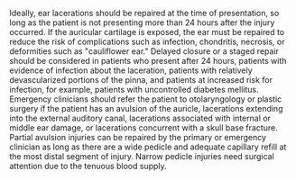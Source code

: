 Ideally, ear lacerations should be repaired at the time of presentation, so long as the patient is not presenting more than 24 hours after the injury occurred. If the auricular cartilage is exposed, the ear must be repaired to reduce the risk of complications such as infection, chondritis, necrosis, or deformities such as "cauliflower ear." Delayed closure or a staged repair should be considered in patients who present after 24 hours, patients with evidence of infection about the laceration, patients with relatively devascularized portions of the pinna, and patients at increased risk for infection, for example, patients with uncontrolled diabetes mellitus. Emergency clinicians should refer the patient to otolaryngology or plastic surgery if the patient has an avulsion of the auricle, lacerations extending into the external auditory canal, lacerations associated with internal or middle ear damage, or lacerations concurrent with a skull base fracture. Partial avulsion injuries can be repaired by the primary or emergency clinician as long as there are a wide pedicle and adequate capillary refill at the most distal segment of injury. Narrow pedicle injuries need surgical attention due to the tenuous blood supply.